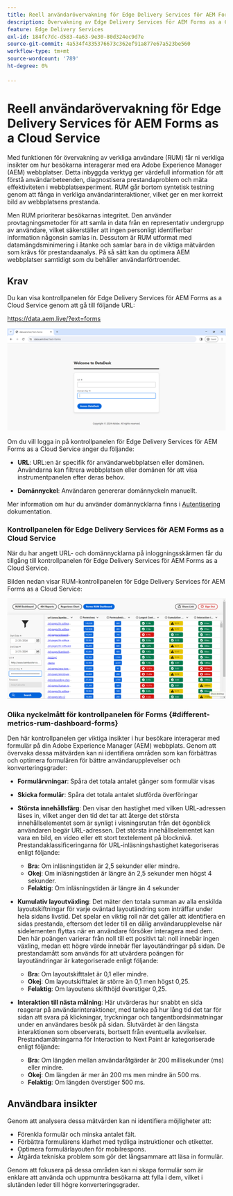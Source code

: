 ```yaml
---
title: Reell användarövervakning för Edge Delivery Services för AEM Forms as a Cloud Service
description: Övervakning av Edge Delivery Services för AEM Forms as a Cloud Service innefattar kontinuerlig spårning och analys av användarinteraktioner med formulär.
feature: Edge Delivery Services
exl-id: 184fc7dc-d583-4a63-9e30-80d324ec9d7e
source-git-commit: 4a534f4335376673c362ef91a877e67a523be560
workflow-type: tm+mt
source-wordcount: '789'
ht-degree: 0%

---
```



# Reell användarövervakning för Edge Delivery Services för AEM Forms as a Cloud Service

Med funktionen för övervakning av verkliga användare (RUM) får ni verkliga insikter om hur besökarna interagerar med era Adobe Experience Manager (AEM) webbplatser. Detta inbyggda verktyg ger värdefull information för att förstå användarbeteenden, diagnostisera prestandaproblem och mäta effektiviteten i webbplatsexperiment. RUM går bortom syntetisk testning genom att fånga in verkliga användarinteraktioner, vilket ger en mer korrekt bild av webbplatsens prestanda.

Men RUM prioriterar besökarnas integritet. Den använder provtagningsmetoder för att samla in data från en representativ undergrupp av användare, vilket säkerställer att ingen personligt identifierbar information någonsin samlas in. Dessutom är RUM utformat med datamängdsminimering i åtanke och samlar bara in de viktiga mätvärden som krävs för prestandaanalys. På så sätt kan du optimera AEM webbplatser samtidigt som du behåller användarförtroendet.


## Krav

Du kan visa kontrollpanelen för Edge Delivery Services för AEM Forms as a Cloud Service genom att gå till följande URL:

https://data.aem.live/?ext=forms

![Inloggningsskärm för RUM för Edge Delivery Services för Forms](/help/edge/assets/rum-login-screen.png)

Om du vill logga in på kontrollpanelen för Edge Delivery Services för AEM Forms as a Cloud Service anger du följande:

* **URL**: URL:en är specifik för användarwebbplatsen eller domänen. Användarna kan filtrera webbplatsen eller domänen för att visa instrumentpanelen efter deras behov.

* **Domännyckel**: Användaren genererar domännyckeln manuellt.

Mer information om hur du använder domännycklarna finns i [Autentisering](https://www.aem.live/developer/rum#authentication) dokumentation.

### Kontrollpanelen för Edge Delivery Services för AEM Forms as a Cloud Service

När du har angett URL- och domännycklarna på inloggningsskärmen får du tillgång till kontrollpanelen för Edge Delivery Services för AEM Forms as a Cloud Service.

Bilden nedan visar RUM-kontrollpanelen för Edge Delivery Services för AEM Forms as a Cloud Service:

![RUM Forms Dashboard](/help/edge/assets/rum-forms-dashboard.png)

### Olika nyckelmått för kontrollpanelen för Forms {#different-metrics-rum-dashboard-forms}

Den här kontrollpanelen ger viktiga insikter i hur besökare interagerar med formulär på din Adobe Experience Manager (AEM) webbplats. Genom att övervaka dessa mätvärden kan ni identifiera områden som kan förbättras och optimera formulären för bättre användarupplevelser och konverteringsgrader:

* **Formulärvningar**: Spåra det totala antalet gånger som formulär visas
* **Skicka formulär**: Spåra det totala antalet slutförda överföringar

* **Största innehållsfärg**: Den visar den hastighet med vilken URL-adressen läses in, vilket anger den tid det tar att återge det största innehållselementet som är synligt i visningsrutan från det ögonblick användaren begär URL-adressen. Det största innehållselementet kan vara en bild, en video eller ett stort textelement på blocknivå. Prestandaklassificeringarna för URL-inläsningshastighet kategoriseras enligt följande:
   * **Bra**: Om inläsningstiden är 2,5 sekunder eller mindre.
   * **Okej**: Om inläsningstiden är längre än 2,5 sekunder men högst 4 sekunder.
   * **Felaktig**: Om inläsningstiden är längre än 4 sekunder

* **Kumulativ layoutväxling**: Det mäter den totala summan av alla enskilda layoutskiftningar för varje oväntad layoutändring som inträffar under hela sidans livstid. Det spelar en viktig roll när det gäller att identifiera en sidas prestanda, eftersom det leder till en dålig användarupplevelse när sidelementen flyttas när en användare försöker interagera med dem. Den här poängen varierar från noll till ett positivt tal: noll innebär ingen växling, medan ett högre värde innebär fler layoutändringar på sidan. De prestandamått som används för att utvärdera poängen för layoutändringar är kategoriserade enligt följande:

   * **Bra**: Om layoutskifttalet är 0,1 eller mindre.
   * **Okej**: Om layoutskifttalet är större än 0,1 men högst 0,25.
   * **Felaktig**: Om layoutens skifthöjd överstiger 0,25.

* **Interaktion till nästa målning**: Här utvärderas hur snabbt en sida reagerar på användarinteraktioner, med tanke på hur lång tid det tar för sidan att svara på klickningar, tryckningar och tangentbordsinmatningar under en användares besök på sidan. Slutvärdet är den längsta interaktionen som observerats, bortsett från eventuella avvikelser. Prestandamätningarna för Interaction to Next Paint är kategoriserade enligt följande:
   * **Bra**: Om längden mellan användaråtgärder är 200 millisekunder (ms) eller mindre.
   * **Okej**: Om längden är mer än 200 ms men mindre än 500 ms.
   * **Felaktig**: Om längden överstiger 500 ms.

## Användbara insikter

Genom att analysera dessa mätvärden kan ni identifiera möjligheter att:

* Förenkla formulär och minska antalet fält.
* Förbättra formulärens klarhet med tydliga instruktioner och etiketter.
* Optimera formulärlayouten för mobilrespons.
* Åtgärda tekniska problem som gör det långsammare att läsa in formulär.

Genom att fokusera på dessa områden kan ni skapa formulär som är enklare att använda och uppmuntra besökarna att fylla i dem, vilket i slutänden leder till högre konverteringsgrader.